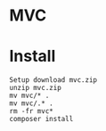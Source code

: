 # MVC

# Install
```
Setup download mvc.zip
unzip mvc.zip 
mv mvc/* .
mv mvc/.* .
rm -fr mvc*
composer install
```